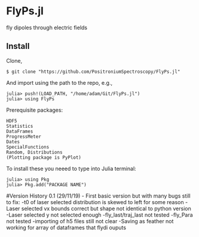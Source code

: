 # FlyPs.jl
fly dipoles through electric fields

## Install

Clone,

    $ git clone "https://github.com/PositroniumSpectroscopy/FlyPs.jl"

And import using the path to the repo, e.g.,

    julia> push!(LOAD_PATH, "/home/adam/Git/FlyPs.jl")
    julia> using FlyPs
    
Prerequisite packages:

    HDF5
    Statistics
    DataFrames
    ProgressMeter
    Dates
    SpecialFunctions
    Random, Distributions
    (Plotting package is PyPlot)

To install these you neeed to type into Julia terminal:

    julia> using Pkg
    julia> Pkg.add("PACKAGE NAME")
    
    

#Version History
0.1 (29/11/19) - First basic version but with many bugs still to fix:
            -t0 of laser selected distribution is skewed to left for some reason
            -Laser selected vx bounds correct but shape not identical to python version
            -Laser selected y not selected enough
            -fly_last/traj_last not tested
            -fly_Para not tested
            -importing of h5 files still not clear
            -Saving as feather not working for array of dataframes that flydi ouputs
